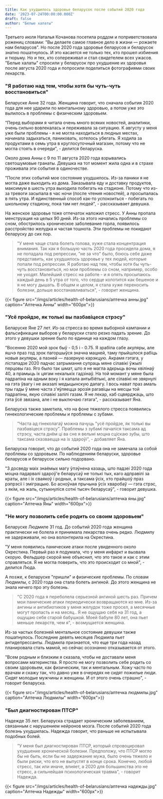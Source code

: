 ```yaml
---
title: Как ухудшилось здоровье беларусок после событий 2020 года
date: '2023-07-24T00:00:00.000Z'
draft: false
author: "Белые халаты"
---
```

Третьего июля Наталья Кочанова посетила роддом и поприветствовала рожениц словами: "Вы делаете самое главное дело в жизни 
— рожаете нам беларусов". Но после 2020 года здоровье беларусов и беларусок знатно пошатнулось.
И это касается не только тех, кто прошел избиения и тюрьму. Но и тех, кто сопереживал и стал свидетелем всех ужасов. 
"Белые халаты" спросили у беларусок про ухудшение их здоровья после августа 2020 года и попросили поделиться фотографиями своих лекарств.

### "Я работаю над тем, чтобы хотя бы чуть-чуть восстановиться"

Беларуске Анне 32 года. Женщина говорит, что сначала события 2020 года 
для нее ударили по ментальному здоровью, а потом уже это вылилось в проблемы с физическим здоровьем.

"Перед выборами я читала очень много всяких новостей, аналитики, очень сильно вовлекалась и переживала за ситуацию. 
К августу у меня уже были проблемы - я не могла находиться в людных местах, начинала задыхаться, паниковать, хотелось убегать. 
Я ходила за продуктами в семь утра в круглосуточный магазин, потому что не могла стоять в очереди", - делится беларуска.

Около дома Анны с 9 по 11 августа 2020 года взрывались светошумовые гранаты. 
Девушка на тот момент жила одна и в страхе проживала эти события в одиночестве.

"После этих событий мое состояние ухудшилось. Из-за паники я не могла даже выходить из дома. 
Заказывала еду и доставку продуктов, максимум в шесть утра выходила побегать на стадионе. 
Потому что из-за тревоги засыпала в час ночи (после чтения новостей), а просыпалась в пять утра. 
И единственный способ как-то успокоиться - побегать по школьному стадиону, пока там нет людей", - рассказывает девушка.

На женское здоровье тоже отпечаток наложил стресс. У Анны пропала менструация на целых 90 дней. 
Из-за этого начались проблемы со сном, обострилось хроническое заболевание горла, появилось расстройство 
желудка и частая тошнота. Эти проблемы не покидают беларуску до сих пор.

> "У меня чаще стала болеть голова, хуже стала концентрация внимания. Так как я большую часть 2020 года просидела дома, я 
> не попадала под репрессии, "не за что" было, боюсь себе даже представить, как ухудшилось здоровье у тех людей, которые 
> попали под репрессии. Я работаю над тем, чтобы хотя бы чуть-чуть восстановиться, но мои проблемы со сном, например, особо не уходят. 
> Малейший стресс на работе - и я опять просыпаюсь каждый день в 5 утра от того, что сердце колотится как бешеное и я не могу дышать. 
> В общем и целом, я стала хуже переносить болезни, дольше восстанавливаться", - говорит женщина. 

{{< figure src="/imgs/articles/health-of-belarusians/аптечка анны.jpg" caption="Аптечка Анны" width="600px">}}

### "Усё пройдзе, як толькі вы пазбавіцеся стрэсу"

Беларуске Яне 27 лет. Из-за стресса во время выборной кампании и фальсификации выборов у беларуски стало резко падать зрение. 
До этого у девушки зрение было по единице на каждом глазу.

"Восенню 2020 мой зрок быў - 0,5 і - 0.75. Я зрабіла сабе акуляры, але яшчэ праз год зрок пагоршыўся значна мацней, 
таму прыйшлося рабіць новыя акуляры, а пазней — лазерную карэкцую. Акрамя гэтага, у лістападзе 2020 падчас 
затрымання супраць мяне сілавікі ўжылі пярцовы газ. Яго было так шмат, што я не магла адкрыць вочы хвілінаў 40, 
а прамыць іх цягам некалькіх гадзінаў. На той момант у мяне была падрапіна на адным воку і я капала антыбіётыкі, 
але сілавікі не звярнулі на гэта ўвагу і не аказалі медыцынскую дапагу. І вось нават праз амаль тры гады ў мяне часта 
з'яўляецца эрозія рагавіцы на месцы той падрапіны, якую сілавікі залілі газам. 
Я не лекар, каб сцвярджаць, што гэта ўсё звязана, але і не выключаю гэтага", - рассказывает Яна.

Беларуска также заметила, что на фоне тяжелого стресса появились гинекологические проблемы и проблемы с зубами.

> "Часта ад гінеколагаў можна пачуць "усё пройдзе, як толькі вы пазбавіцеся стрэсу". Праблемы з зубамі пачаліся таксама 
> ад стрэсу, часта днём ці ва сне я вельмі моцна сціскаю зубы, што таксама сказваецца на іх здароўі", - добавляет Яна. 

Беларуска говорит, что до событий 2020 года она не замечала за собой проблемы со здоровьем. 
По наблюдениям беларуски, здоровье беларусов и беларусок сильно подорвано.

"З досведу маіх знаёмых магу ўпэўнена казаць, што падзеі 2020 года моцна падарвалі здароў'е беларусаў не толькі тых, 
каго адправілі за краты, але і іх сваякоў і родных, а таксама ўсіх, хто прайшоў праз рэпрэсіі і эміграцыю. 
Бо асноўная прычына ўсіх хваробаў — гэта стрэс, з якім, на жаль, сутыкнуліся сотні тысяч беларусаў", - говорит девушка.

{{< figure src="/imgs/articles/health-of-belarusians/аптечка яны.jpg" caption="Аптечка Яны" width="600px">}}

### "Не могу позволить себе родить со своим здоровьем"

Беларуске Людмиле 31 год. До событий 2020 года женщина практически не болела и принимала лекарства очень редко. 
Людмилу не задерживали, но она волонтерила на Окрестина. 

"У меня появились панические атаки после увиденного около Окрестина. Первый раз я подумала, что у меня инфаркт и вызвала скорую. 
Фельдшер скорой мне объяснил, что это такое и как с этим справляться. Я не могла поверить, что это происходит со мной", - делится Люда.

А позже, к беларуске "пришли" и физические проблемы. По словам Людмилы, с 2020 года она стала болеть ангиной. До этого женщина не знала ничего про эту болезнь.

>"С 2020 года я переболела серьезной ангиной шесть раз. Причем мои панические атаки периодически возвращаются ко мне. 
> Из-за ангины и антибиотиков у меня желудок тоже просел, а месячные могут пропасть и на месяц.. 
> Я не ощущаю себя на 31 год, а ощущаю себя старой бабушкой. Моей бабуле 80 лет, она пьет меньше лекарств, чем я", - возмущается женщина.

Из-за частых болезней ментальное состояние девушки также пошатнулось. Последние девять месяцев Людмила пьет антидепрессанты. 
Людмила признается, что еще три года назад планировала стать мамой, но сейчас осознанно отказывается от этого. 

"Всем родным и близким я сказала, чтобы не доставали меня вопросами материнства. Я просто не могу позволить себе родить со 
своим здоровьем, как физическим, так и ментальным. Хожу часто по врачам и скажу так, что давно уже в очередях не сидят пожилые люди. 
Сидят молодые мужчины и женщины. И от этого очень страшно", - говорит беларуска.

{{< figure src="/imgs/articles/health-of-belarusians/аптечка людмилы.jpg" caption="Аптечка Людмилы" width="600px">}}

### "Был диагностирован ПТСР"

Надежде 35 лет. Беларуска страдает хроническим заболеванием, связанным с нарушением нейронов мозга. 
После событий 2020 года болезнь ухудшилась. Надежда говорит, что раньше не испытывала подобных болей. 

> "У меня был диагностирован ПТСР, который спровоцировал ухудшение хронической болезни. Предположу, что ПТСР могло бы не быть, 
> если бы не задержание мужа, было очень тяжело и были риски, что его не выпустят в конце срока. Конечно, любой стресс, так 
> или иначе, влияет, а 2020 для большинства это не стресс, а сильнейшая психологическая травма", - говорит Надежда.


{{< figure src="/imgs/articles/health-of-belarusians/аптечка надежды.jpg" caption="Аптечка Надежды" width="600px">}}
